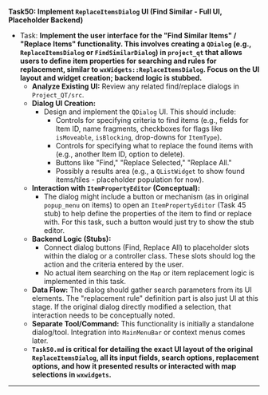 **Task50: Implement `ReplaceItemsDialog` UI (Find Similar - Full UI, Placeholder Backend)**
- Task: **Implement the user interface for the "Find Similar Items" / "Replace Items" functionality. This involves creating a `QDialog` (e.g., `ReplaceItemsDialog` or `FindSimilarDialog`) in `project_qt` that allows users to define item properties for searching and rules for replacement, similar to `wxWidgets::ReplaceItemsDialog`. Focus on the UI layout and widget creation; backend logic is stubbed.**
    - **Analyze Existing UI:** Review any related find/replace dialogs in `Project_QT/src`.
    - **Dialog UI Creation:**
        -   Design and implement the `QDialog` UI. This should include:
            -   Controls for specifying criteria to find items (e.g., fields for Item ID, name fragments, checkboxes for flags like `isMoveable`, `isBlocking`, drop-downs for `ItemType`).
            -   Controls for specifying what to replace the found items with (e.g., another Item ID, option to delete).
            -   Buttons like "Find," "Replace Selected," "Replace All."
            -   Possibly a results area (e.g., a `QListWidget` to show found items/tiles - placeholder population for now).
    - **Interaction with `ItemPropertyEditor` (Conceptual):**
        -   The dialog might include a button or mechanism (as in original `popup_menu` on items) to open an `ItemPropertyEditor` (Task 45 stub) to help define the properties of the item to find or replace with. For this task, such a button would just try to show the stub editor.
    - **Backend Logic (Stubs):**
        -   Connect dialog buttons (Find, Replace All) to placeholder slots within the dialog or a controller class. These slots should log the action and the criteria entered by the user.
        -   No actual item searching on the `Map` or item replacement logic is implemented in this task.
    - **Data Flow:** The dialog should gather search parameters from its UI elements. The "replacement rule" definition part is also just UI at this stage. If the original dialog directly modified a selection, that interaction needs to be conceptually noted.
    - **Separate Tool/Command:** This functionality is initially a standalone dialog/tool. Integration into `MainMenuBar` or context menus comes later.
    - **`Task50.md` is critical for detailing the exact UI layout of the original `ReplaceItemsDialog`, all its input fields, search options, replacement options, and how it presented results or interacted with map selections in `wxwidgets`.**

---
